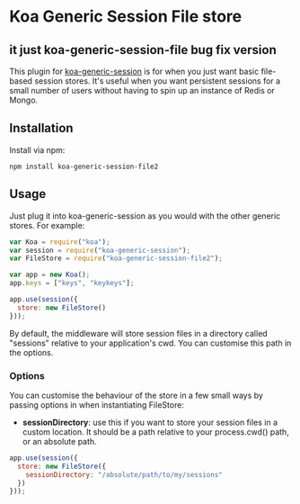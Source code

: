 # Koa Generic Session File store

## it  just koa-generic-session-file  bug fix version

This plugin for [koa-generic-session](https://github.com/koajs/generic-session)
is for when you just want basic file-based session stores. It's useful when you
want persistent sessions for a small number of users without having to spin up
an instance of Redis or Mongo.

## Installation

Install via npm:

```
npm install koa-generic-session-file2
```

## Usage

Just plug it into koa-generic-session as you would with the other generic stores.
For example:

```js
var Koa = require("koa");
var session = require("koa-generic-session");
var FileStore = require("koa-generic-session-file2");

var app = new Koa();
app.keys = ["keys", "keykeys"];

app.use(session({
  store: new FileStore()
}));
```

By default, the middleware will store session files in a directory called
"sessions" relative to your application's cwd. You can customise this path in
the options.

### Options

You can customise the behaviour of the store in a few small ways by passing
options in when instantiating FileStore:

- **sessionDirectory**: use this if you want to store your session files in
a custom location. It should be a path relative to your process.cwd() path,
or an absolute path.

```js
app.use(session({
  store: new FileStore({
    sessionDirectory: "/absolute/path/to/my/sessions"
  })
}));
```
